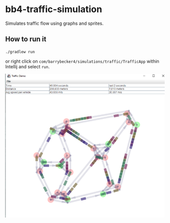 # bb4-traffic-simulation
Simulates traffic flow using graphs and sprites. 

## How to run it

`./gradlew run`

or right click on `com/barrybecker4/simulations/traffic/TrafficApp`
within Intellij and select `run`.

![traffic-app](images/traffic-app.png)




     
 
